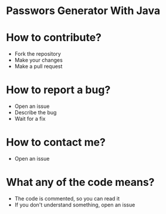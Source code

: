# Passwors Generator With Java

# How to contribute?

- Fork the repository
- Make your changes
- Make a pull request

# How to report a bug?

- Open an issue
- Describe the bug
- Wait for a fix

# How to contact me?

- Open an issue

# What any of the code means?

- The code is commented, so you can read it
- If you don't understand something, open an issue